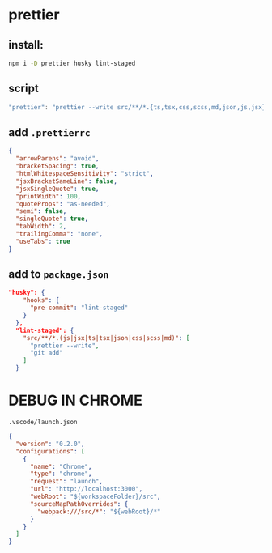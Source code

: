 # prettier

## install:

```bash
npm i -D prettier husky lint-staged
```

## script

```ts
"prettier": "prettier --write src/**/*.{ts,tsx,css,scss,md,json,js,jsx}"
```

## add `.prettierrc`

```json
{
  "arrowParens": "avoid",
  "bracketSpacing": true,
  "htmlWhitespaceSensitivity": "strict",
  "jsxBracketSameLine": false,
  "jsxSingleQuote": true,
  "printWidth": 100,
  "quoteProps": "as-needed",
  "semi": false,
  "singleQuote": true,
  "tabWidth": 2,
  "trailingComma": "none",
  "useTabs": true
}
```
## add to `package.json`
```json
"husky": {
    "hooks": {
      "pre-commit": "lint-staged"
    }
  },
  "lint-staged": {
    "src/**/*.(js|jsx|ts|tsx|json|css|scss|md)": [
      "prettier --write",
      "git add"
    ]
  }
```

# DEBUG IN CHROME
`.vscode/launch.json`
```json
{
  "version": "0.2.0",
  "configurations": [
    {
      "name": "Chrome",
      "type": "chrome",
      "request": "launch",
      "url": "http://localhost:3000",
      "webRoot": "${workspaceFolder}/src",
      "sourceMapPathOverrides": {
        "webpack:///src/*": "${webRoot}/*"
      }
    }
  ]
}
```
